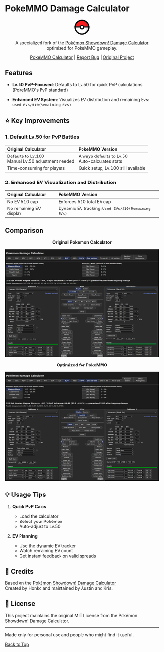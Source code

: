 # PokeMMO Damage Calculator

<div align="center">
<a href="https://thexiaowang.github.io/pokemmo-calculator">
<svg xmlns="http://www.w3.org/2000/svg" viewBox="0 0 1333.34 1333.07" width="50" height="50" shape-rendering="geometricPrecision" text-rendering="geometricPrecision" image-rendering="optimizeQuality" fill-rule="evenodd" clip-rule="evenodd"><defs><style>.fil0{fill:#fff;fill-rule:nonzero}</style></defs><g id="Layer_x0020_1"><g id="_1473324886368"><path id="Down" class="fil0" d="M666.54 885.24c-105.31 0-193.15-74.56-214.01-173.61H102.19c24.77 288.04 266.41 514.04 560.7 514.04 294.3 0 536.2-226 560.7-514.04H880.55c-20.85 99.32-108.7 173.61-214.01 173.61z"/><path id="Shadow_Down" d="M791.66 1211.07c233.56-54.74 411.08-254.68 431.94-499.44h-138.16c-13.81 222.09-130.34 410.3-293.78 499.44z" fill="#dfdfdf" fill-rule="nonzero"/><path id="Center" class="fil0" d="M795.57 666.54c-.26 0-.26 0 0 0-.26-15.9-3.13-31.02-8.34-45.09-18.25-49.01-65.43-83.68-120.69-83.68-55.26 0-102.44 34.93-120.69 83.68a129.312 129.312 0 00-8.08 45.09h.26c0 15.9 2.87 31.02 8.08 45.09 18.25 49.01 65.43 83.68 120.69 83.68 55.26 0 102.44-34.93 120.69-83.68 5.21-13.82 8.08-29.19 8.08-45.09z"/><path id="Up" d="M666.8 448.09c105.31 0 193.15 74.56 214.01 173.61h350.34c-24.76-288.3-266.41-514.3-560.96-514.3-294.56 0-535.94 226-560.7 514.04h343.3c20.85-99.06 108.7-173.35 214.01-173.35z" fill="#ff1c1c" fill-rule="nonzero"/><path id="Shadow_Up" d="M1085.44 621.44h145.45C1209.52 372.5 1026 169.7 786.45 119.38c166.31 87.84 284.91 277.87 298.99 502.06z" fill="#df1818" fill-rule="nonzero"/><path id="Line" d="M670.19 107.4c294.56 0 536.2 226 560.7 514.04H880.55c-20.85-99.06-108.7-173.61-214.02-173.61-105.31 0-193.15 74.56-214.01 173.61H109.48c24.76-288.05 266.41-514.04 560.7-514.04zm117.04 514.04c5.21 14.07 8.08 29.19 8.08 45.09h.26c0 15.9-2.87 31.02-8.08 45.09-18.24 49.01-65.43 83.68-120.69 83.68-55.26 0-102.44-34.93-120.69-83.68a129.312 129.312 0 01-8.08-45.09h-.26c0-15.9 2.87-31.02 8.08-45.09 18.24-49.01 65.43-83.68 120.69-83.68 55.26 0 102.44 34.93 120.69 83.68zm-124.34 604.49c-294.56 0-536.2-226-560.7-514.04h350.34c20.85 99.05 108.7 173.61 214.01 173.61 105.31 0 193.16-74.56 214.02-173.61h343.3c-24.76 287.78-266.41 514.04-560.96 514.04zM666.54 0C298.47 0 0 298.46 0 666.54c0 368.07 298.47 666.54 666.54 666.54 368.07 0 666.8-298.21 666.8-666.54S1034.87 0 666.54 0z" fill="#000" fill-rule="nonzero"/></g></g></svg>
</a>

A specialized fork of the [Pokémon Showdown! Damage Calculator](https://calc.pokemonshowdown.com/) optimized for PokeMMO gameplay.

[PokeMMO Calculator](https://thexiaowang.github.io/pokemmo-calculator/) | [Report Bug](https://github.com/theXiaoWang/pokemmo-calculator/issues) | [Original Project](https://calc.pokemonshowdown.com/)
</div>

## Features
- **Lv.50 PvP-Focused**: Defaults to Lv.50 for quick PvP calculations (PokeMMO's PvP standard)

- **Enhanced EV System**: Visualizes EV distribution and remaining Evs: `Used EVs/510(Remaining EVs)` 

## ⭐ Key Improvements

### 1. Default Lv.50 for PvP Battles

| Original Calculator | PokeMMO Version |
|:-----------------|:----------------|
| Defaults to Lv.100<br>Manual Lv.50 adjustment needed | Always defaults to Lv.50<br>Auto-calculates stats |
| Time-consuming for players | Quick setup, Lv.100 still available |

### 2. Enhanced EV Visualization and Distribution

| Original Calculator | PokeMMO Version |
|:-----------------|:----------------|
| No EV 510 cap | Enforces 510 total EV cap |
| No remaining EV display | Dynamic EV tracking: `Used EVs/510(Remaining EVs)` |

## Comparison

<div align="center">

**Original Pokemon Calculator**

![Original Calculator](./original.png)

**Optimized for PokeMMO**

![PokeMMO Calculator](./optimized.png)

</div>

## 💡 Usage Tips

1. **Quick PvP Calcs**
   - Load the calculator
   - Select your Pokémon
   - Auto-adjust to Lv.50

2. **EV Planning**
   - Use the dynamic EV tracker
   - Watch remaining EV count
   - Get instant feedback on valid spreads

## 🤝 Credits
Based on the [Pokémon Showdown! Damage Calculator](https://calc.pokemonshowdown.com/)<br>
Created by Honko and maintained by Austin and Kris.

## 📝 License

This project maintains the original MIT License from the Pokémon Showdown! Damage Calculator.

---

Made only for personal use and people who might find it useful.

[Back to Top](#pokemmo-damage-calculator)

